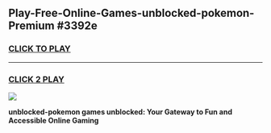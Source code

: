 
## Play-Free-Online-Games-unblocked-pokemon-Premium #3392e
<h3>
<a href="https://premium.freeplayer.one?title=unblocked-pokemon&ref=8M">CLICK TO PLAY</a></h3>
<hr>

<h3>
<a href="https://premium.freeplayer.one?title=unblocked-pokemon&ref=8M">CLICK 2 PLAY</a>
  
</h3>

<a href="https://premium.freeplayer.one?title=unblocked-pokemon&ref=8M"><img src="https://clearcache.store/games.png"></a>


**unblocked-pokemon games unblocked: Your Gateway to Fun and Accessible Online Gaming**
